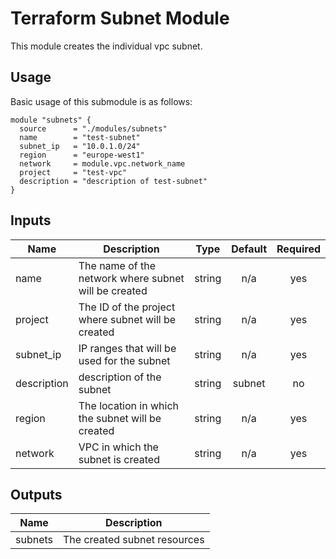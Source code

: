 # Terraform Subnet Module

This module creates the individual vpc subnet.

## Usage

Basic usage of this submodule is as follows:

```hcl
module "subnets" {
  source      = "./modules/subnets"
  name        = "test-subnet"
  subnet_ip   = "10.0.1.0/24"
  region      = "europe-west1"
  network     = module.vpc.network_name
  project     = "test-vpc"
  description = "description of test-subnet"
}
```


## Inputs

| Name | Description | Type | Default | Required |
|------|-------------|:----:|:-----:|:-----:|
| name | The name of the network where subnet will be created | string | n/a | yes |
| project | The ID of the project where subnet will be created | string | n/a | yes |
| subnet_ip | IP ranges that will be used for the subnet | string | n/a | yes |
| description | description of the subnet | string | subnet | no |
| region | The location in which the subnet will be created | string | n/a | yes |
| network | VPC in which the subnet is created | string | n/a | yes |

## Outputs

| Name | Description |
|------|-------------|
| subnets | The created subnet resources |
